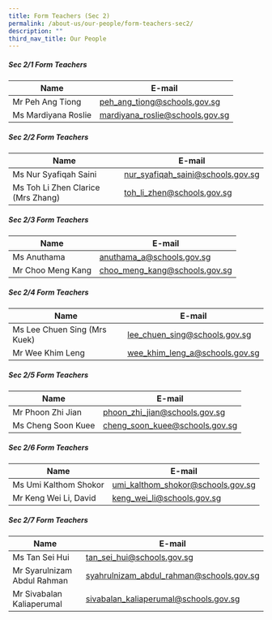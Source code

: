 ```yaml
---
title: Form Teachers (Sec 2)
permalink: /about-us/our-people/form-teachers-sec2/
description: ""
third_nav_title: Our People
---
```

##### Sec 2/1 Form Teachers

| Name | E-mail |
| -------- | -------- |
| Mr Peh Ang Tiong     | [peh\_ang\_tiong@schools.gov.sg](mailto:peh_ang_tiong@schools.gov.sg)     |
| Ms Mardiyana Roslie     | [mardiyana\_roslie@schools.gov.sg](mailto:mardiyana_roslie@schools.gov.sg)     |

##### Sec 2/2 Form Teachers

| Name | E-mail |
| -------- | -------- |
| Ms Nur Syafiqah Saini     | [nur\_syafiqah\_saini@schools.gov.sg](mailto:nur_syafiqah_saini@schools.gov.sg)     |
| Ms Toh Li Zhen Clarice (Mrs Zhang)     | [toh\_li\_zhen@schools.gov.sg](mailto:toh_li_zhen@schools.gov.sg)     |

##### Sec 2/3 Form Teachers

| Name | E-mail |
| -------- | -------- |
| Ms Anuthama     | [anuthama\_a@schools.gov.sg](mailto:anuthama_a@schools.gov.sg)     |
| Mr Choo Meng Kang     | [choo\_meng\_kang@schools.gov.sg](mailto:choo_meng_kang@schools.gov.sg)     |

##### Sec 2/4 Form Teachers

| Name | E-mail |
| -------- | -------- |
| Ms Lee Chuen Sing (Mrs Kuek)     | [lee\_chuen\_sing@schools.gov.sg](mailto:lee_chuen_sing@schools.gov.sg)     |
| Mr Wee Khim Leng     | [wee\_khim\_leng\_a@schools.gov.sg](mailto:wee_khim_leng_a@schools.gov.sg)     |

##### Sec 2/5 Form Teachers

| Name | E-mail |
| -------- | -------- |
| Mr Phoon Zhi Jian     | [phoon\_zhi\_jian@schools.gov.sg](mailto:phoon_zhi_jian@schools.gov.sg)     |
| Ms Cheng Soon Kuee     | [cheng\_soon\_kuee@schools.gov.sg](mailto:cheng_soon_kuee@schools.gov.sg)     |

##### Sec 2/6 Form Teachers

| Name | E-mail |
| -------- | -------- |
| Ms Umi Kalthom Shokor     | [umi\_kalthom\_shokor@schools.gov.sg](mailto:umi_kalthom_shokor@schools.gov.sg)     |
| Mr Keng Wei Li, David     | [keng\_wei\_li@schools.gov.sg](mailto:keng_wei_li@schools.gov.sg)     |

##### Sec 2/7 Form Teachers

| Name | E-mail |
| -------- | -------- |
| Ms Tan Sei Hui     | [tan\_sei\_hui@schools.gov.sg](mailto:tan_sei_hui@schools.gov.sg)     |
| Mr Syarulnizam Abdul Rahman     | [syahrulnizam\_abdul\_rahman@schools.gov.sg](mailto:syahrulnizam_abdul_rahman@schools.gov.sg)     |
| Mr Sivabalan Kaliaperumal     | [sivabalan\_kaliaperumal@schools.gov.sg](mailto:sivabalan_kaliaperumal@schools.gov.sg)     |